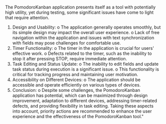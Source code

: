 The PomodoroKanban application presents itself as a tool with potentially high utility, yet during testing, some significant issues have come to light that require attention.
1.	Design and Usability:
o	The application generally operates smoothly, but its simple design may impact the overall user experience.
o	Lack of free navigation within the application and issues with text synchronization with fields may pose challenges for comfortable use.
2.	Timer Functionality:
o	The timer in the application is crucial for users' effective work.
o	Defects related to the timer, such as the inability to stop it after pressing STOP, require immediate attention.
3.	Task Editing and Status Update:
o	The inability to edit fields and update task status during execution is a significant issue.
o	This functionality is critical for tracking progress and maintaining user motivation.
4.	Accessibility on Different Devices:
o	The application should be accessible and operate efficiently on various types of devices.
5.	Conclusion:
o	Despite some challenges, the PomodoroKanban application has potential, which can be maximized through design improvement, adaptation to different devices, addressing timer-related defects, and providing flexibility in task editing.
Taking these aspects into account, priority actions are recommended to enhance the user experience and the effectiveness of the PomodoroKanban tool."

